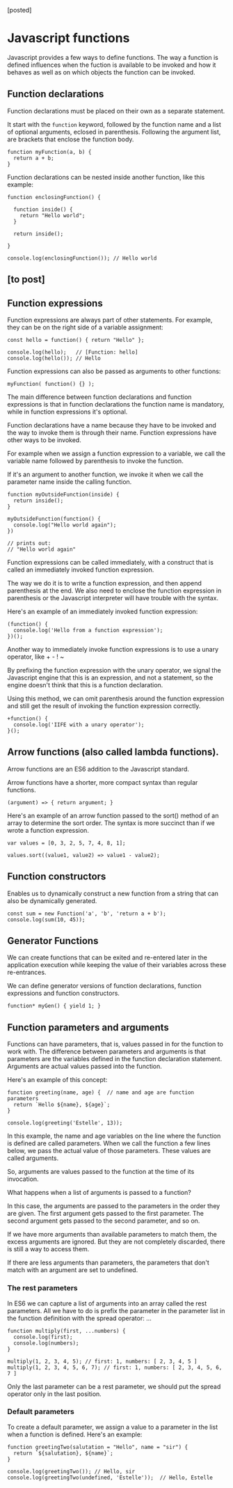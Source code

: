 [posted]


# Javascript functions

Javascript provides a few ways to define functions.
The way a function is defined influences when the fuction is available to be
invoked and how it behaves as well as on which objects the function can be
invoked.

## Function declarations  

Function declarations must be placed on their own as a separate statement.

It start with the `function` keyword, followed by the function name and a list
of optional arguments, eclosed in parenthesis.
Following the argument list, are brackets that enclose the function body.

```
function myFunction(a, b) {
  return a + b;
}
```

Function declarations can be nested inside another function, like this example:

```
function enclosingFunction() {   
                                 
  function inside() {            
    return "Hello world";        
  }                              
                                 
  return inside();               
                                 
}                                
                                 
console.log(enclosingFunction()); // Hello world
```


[to post]
---


## Function expressions

Function expressions are always part of other statements. For example, they can
be on the right side of a variable assignment:

```
const hello = function() { return "Hello" };

console.log(hello);   // [Function: hello]
console.log(hello()); // Hello
```

Function expressions can also be passed as arguments to other functions:

```
myFunction( function() {} );
```

The main difference between function declarations and function expressions is
that in function declarations the function name is mandatory, while in function
expressions it's optional.

Function declarations have a name because they have to be invoked and the way to
invoke them is through their name.
Function expressions have other ways to be invoked. 

For example when we assign a function expression to a variable, we call the
variable name followed by parenthesis to invoke the function.

If it's an argument to another function, we invoke it when we call the parameter
name inside the calling function.

```
function myOutsideFunction(inside) {
  return inside();
}

myOutsideFunction(function() {
  console.log("Hello world again");
})

// prints out:
// "Hello world again"
```

Function expressions can be called immediately, with a construct that is called
an immediately invoked function expression.

The way we do it is to write a function expression, and then append parenthesis
at the end. We also need to enclose the function expression in parenthesis or
the Javascript interpreter will have trouble with the syntax.

Here's an example of an immediately invoked function expression:

```
(function() {
  console.log('Hello from a function expression');
})();
```

Another way to immediately invoke function expressions is to use a unary
operator, like + - ! ~

By prefixing the function expression with the unary operator, we signal the
Javascript engine that this is an expression, and not a statement, so the engine
doesn't think that this is a function declaration.

Using this method, we can omit parenthesis around the function expression and
still get the result of invoking the function expression correctly.

```
+function() {
  console.log('IIFE with a unary operator');
}();
```





## Arrow functions (also called lambda functions).

Arrow functions are an ES6 addition to the Javascript standard.

Arrow functions have a shorter, more compact syntax than regular functions.

```
(argument) => { return argument; }
```

Here's an example of an arrow function passed to the sort() method of an array to
determine the sort order.
The syntax is more succinct than if we wrote a function expression.

```
var values = [0, 3, 2, 5, 7, 4, 8, 1];

values.sort((value1, value2) => value1 - value2);
```


## Function constructors

Enables us to dynamically construct a new function from a string that can also
be dynamically generated.

```
const sum = new Function('a', 'b', 'return a + b');
console.log(sum(10, 45));
```

## Generator Functions

We can create functions that can be exited and re-entered later in the
application execution while keeping the value of their variables across these
re-entrances.

We can define generator versions of function declarations, function expressions
and function constructors.

```
function* myGen() { yield 1; }
```


## Function parameters and arguments

Functions can have parameters, that is, values passed in for the function to
work with. The difference between parameters and arguments is that parameters
are the variables defined in the function declaration statement.
Arguments are actual values passed into the function.

Here's an example of this concept:

```
function greeting(name, age) {  // name and age are function parameters
  return `Hello ${name}, ${age}`;
}

console.log(greeting('Estelle', 13));
```

In this example, the name and age variables on the line where the function is
defined are called parameters.
When we call the function a few lines below, we pass the actual value of those
parameters. These values are called arguments.

So, arguments are values passed to the function at the time of its invocation.

What happens when a list of arguments is passed to a function?

In this case, the arguments are passed to the parameters in the order they are
given. The first argument gets passed to the first parameter. The second
argument gets passed to the second parameter, and so on.

If we have more arguments than available parameters to match them, the excess
arguments are ignored.
But they are not completely discarded, there is still a way to access them.

If there are less arguments than parameters, the parameters that don't match
with an argument are set to undefined.

### The rest parameters

In ES6 we can capture a list of arguments into an array called the rest
parameters. All we have to do is prefix the parameter in the parameter list in
the function definition with the spread operator: ...

```
function multiply(first, ...numbers) {
  console.log(first);
  console.log(numbers);
}

multiply(1, 2, 3, 4, 5); // first: 1, numbers: [ 2, 3, 4, 5 ]
multiply(1, 2, 3, 4, 5, 6, 7); // first: 1, numbers: [ 2, 3, 4, 5, 6, 7 ]
```
Only the last parameter can be a rest parameter, we should put the spread
operator only in the last position.


### Default parameters

To create a default parameter, we assign a value to a parameter in the list when
a function is defined. Here's an example:

```
function greetingTwo(salutation = "Hello", name = "sir") {
  return `${salutation}, ${name}`;
}

console.log(greetingTwo()); // Hello, sir
console.log(greetingTwo(undefined, 'Estelle'));  // Hello, Estelle
```

